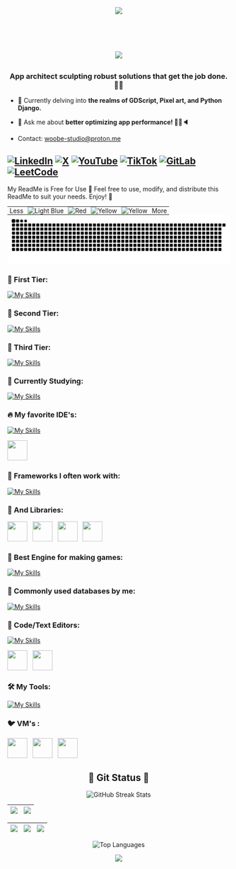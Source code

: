 <p align="center">
     <img src="https://capsule-render.vercel.app/api?type=waving&color=gradient&height=100&section=header"/>
</p>
<div id="header" align="center">
  <img src="https://komarev.com/ghpvc/?username=woobe-studio&style=for-the-badge&color=orange" alt=""/>
</div>

<h1 align="center">
  <a href="https://git.io/typing-svg">
    <img src="https://readme-typing-svg.herokuapp.com/?lines=Hello,+There!+👋;This+is+Michael.;Nice+to+meet+you!&center=true&size=30">
  </a>
</h1>

<h3 align="center">App architect sculpting robust solutions that get the job done. 💪🔧</h3>


- 🌱 Currently delving into **the realms of GDScript, Pixel art, and Python Django.**

- 💬 Ask me about **better optimizing app performance! 📱✨🔈**
- Contact: woobe-studio@proton.me

[![LinkedIn](https://img.shields.io/badge/LinkedIn-0077B5?style=for-the-badge&logo=linkedin&logoColor=white)](https://www.linkedin.com/in/michalwozniaksd)
[![X](https://img.shields.io/badge/X-000000?style=for-the-badge&logo=x&logoColor=white)](https://x.com/WoobeStudio)
[![YouTube](https://img.shields.io/badge/YouTube-FF0000?style=for-the-badge&logo=youtube&logoColor=white)](https://www.youtube.com/channel/UCg0NilaLUmoi-te-rbyq2Ng)
[![TikTok](https://img.shields.io/badge/TikTok-FF2D55?style=for-the-badge&logo=tiktok&logoColor=white)](https://www.tiktok.com/@yourusername)
[![GitLab](https://img.shields.io/badge/GitLab-330F63?style=for-the-badge&logo=gitlab&logoColor=white)](https://gitlab.com/woobe-studio)
[![LeetCode](https://img.shields.io/badge/LeetCode-FFA116?style=for-the-badge&logo=leetcode&logoColor=white)](https://leetcode.com/u/woobe-studio)
---
My ReadMe is Free for Use 🎉
Feel free to use, modify, and distribute this ReadMe to suit your needs. Enjoy! 🚀

<div style="text-align: center;">
  <table style="margin: 0 auto; text-align: right;">
    <tr>
      <td style="padding: 0 5px;">
        Less
      </td>
      <td style="padding: 0 5px;">
        <img src="https://via.placeholder.com/20x20/ff9900/000000?text=+" alt="Light Blue">
      </td>
      <td style="padding: 0 5px;">
        <img src="https://via.placeholder.com/20x20/0066ff/000000?text=+" alt="Red">
      </td>
      <td style="padding: 0 5px;">
        <img src="https://via.placeholder.com/20x20/33cc33/000000?text=+" alt="Yellow">
      </td>
      <td style="padding: 0 5px;">
        <img src="https://via.placeholder.com/20x20/ff3300/000000?text=+" alt="Yellow">
      </td>
      <td style="padding: 0 5px;">
        More
      </td>
    </tr>
  </table>
</div>



<picture>
  <source media="(prefers-color-scheme: dark)" srcset="https://github.com/woobe-studio/woobe-studio/blob/output/github-snake-dark.svg">
  <source media="(prefers-color-scheme: light)" srcset="https://github.com/woobe-studio/woobe-studio/blob/output/github-snake.svg">
  <img alt="snake gif" src="https://github.com/woobe-studio/woobe-studio/blob/output/github-snake.svg">
</picture>


### 🐐 First Tier:
[![My Skills](https://skillicons.dev/icons?i=python,cpp,r,latex&perline=10)](#)

### 🐝 Second Tier:
[![My Skills](https://skillicons.dev/icons?i=kotlin,java,javascript,cs,html,css,markdown&perline=10)](#)

### 🐥 Third Tier:
[![My Skills](https://skillicons.dev/icons?i=bash,c&perline=10)](#)

### 🐒 Currently Studying:
[![My Skills](https://skillicons.dev/icons?i=typescript,swift,go&perline=10)](#)

### 🔥 My favorite IDE's:
[![My Skills](https://skillicons.dev/icons?i=androidstudio,clion,pycharm,visualstudio,idea&perline=10)](#)

<img src="https://dl.flathub.org/repo/appstream/x86_64/icons/128x128/com.st.STM32CubeIDE.png" width="45px" height="45px"> &nbsp;

### 🐔 Frameworks I often work with:

[![My Skills](https://skillicons.dev/icons?i=django,qt,dotnet&perline=10)](#)

### 🐬 And Libraries:

<img src="https://github.com/BogdanKlimov11/BogdanKlimov11/assets/136115919/e8e8f4f8-250e-48a3-8f2b-0fc601832fe2" width="45px" height="45px"> &nbsp;
<img src="https://github.com/BogdanKlimov11/BogdanKlimov11/assets/136115919/5e7ce8fe-b11c-4396-8037-e045537cc63c" width="45px" height="45px"> &nbsp;
<img src="https://github.com/BogdanKlimov11/BogdanKlimov11/assets/136115919/ae030567-7cd4-4190-a13b-13c6174228cb" width="45px" height="45px"> &nbsp;
<img src="https://github.com/BogdanKlimov11/BogdanKlimov11/assets/136115919/8fd66eb6-496a-4ce1-a5ec-f2c5031313c4" width="45px" height="45px"> &nbsp;

### 🐲 Best Engine for making games:

[![My Skills](https://skillicons.dev/icons?i=godot&perline=10)](#)

### 🐁 Commonly used databases by me:

[![My Skills](https://skillicons.dev/icons?i=postgres,sqlite&perline=10)](#)

### 📔 Code/Text Editors:
[![My Skills](https://skillicons.dev/icons?i=vscode,neovim&perline=10)](#)

<img src="https://store-images.s-microsoft.com/image/apps.53368.14446288185913374.cd0d2361-d5b4-4396-9db8-6e396b3436e2.36dbe0a1-2e39-4ddf-bf1a-12691e252495?h=210" width="45px" height="45px"> &nbsp;
<img src="https://avatars.githubusercontent.com/u/102238249?s=280&v=4" width="45px" height="45px"> &nbsp;

### 🛠️ My Tools:

[![My Skills](https://skillicons.dev/icons?i=powershell,docker,github,gitlab,linux,windows,debian&perline=10)](#)

### 🐦 VM's :

<img src="https://cdn.icon-icons.com/icons2/159/PNG/256/virtualbox_22476.png" width="45px" height="45px"> &nbsp;
<img src="https://www.davidtan.org/wp-content/uploads/2009/11/vmware-workstation-logo.png" width="45px" height="45px"> &nbsp;
<img src="https://cdn.windowsreport.com/wp-content/uploads/2019/08/add-network-adapter-to-Windows-10-Hyper-V-virtual-machine.png" width="45px" height="45px">&nbsp;

<h2 align="center">👀 Git Status 👀</h2>

<p align="center">
  <picture>
    <source media="(prefers-color-scheme: dark)" srcset="https://streak-stats.demolab.com?user=woobe-studio&theme=highcontrast&border=000000">
    <source media="(prefers-color-scheme: light)" srcset="https://streak-stats.demolab.com?user=woobe-studio&theme=default">
    <img width="800" height="220" src="https://streak-stats.demolab.com?user=woobe-studio&theme=default" alt="GitHub Streak Stats">
  </picture>
</p>

| ![](http://github-profile-summary-cards.vercel.app/api/cards/profile-details?username=woobe-studio&theme=transparent)| ![](http://github-profile-summary-cards.vercel.app/api/cards/most-commit-language?username=woobe-studio&theme=transparent)|
| :-: | :-: |

| ![](http://github-profile-summary-cards.vercel.app/api/cards/repos-per-language?username=woobe-studio&theme=transparent) | ![](http://github-profile-summary-cards.vercel.app/api/cards/productive-time?username=woobe-studio&theme=transparent&utcOffset=2) | ![](http://github-profile-summary-cards.vercel.app/api/cards/stats?username=woobe-studio&theme=transparent) |
| :-: | :-: | :-: |

<p align="center">
  <picture>
    <source media="(prefers-color-scheme: dark)" srcset="https://github-readme-stats.vercel.app/api/top-langs/?username=woobe-studio&size_weight=0.15&count_weight=0.5&layout=compact&theme=vision-friendly-dark&border_color=000000">
    <source media="(prefers-color-scheme: light)" srcset="https://github-readme-stats.vercel.app/api/top-langs/?username=woobe-studio&size_weight=0.15&count_weight=0.5&layout=compact&theme=default">
    <img width="400" height="200" src="https://github-readme-stats.vercel.app/api/top-langs/?username=woobe-studio&size_weight=0.15&count_weight=0.5&layout=compact&theme=default" alt="Top Languages">
  </picture>
</p>

<p align="center">
     <img src="https://capsule-render.vercel.app/api?type=waving&color=gradient&height=100&section=footer"/>
</p>


